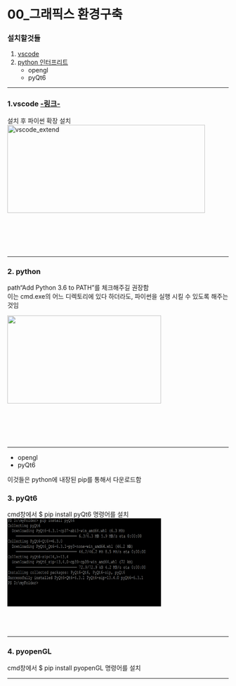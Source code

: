 # 00_그래픽스 환경구축

### 설치할것들
1. [vscode](https://code.visualstudio.com/download)   
2. [python 인터프리트](https://www.python.org/downloads/)   
    * opengl   
    * pyQt6

___
### 1.vscode  [-링크-](https://code.visualstudio.com/download)   
설치 후 파이썬 확장 설치   
<img src = "/images/vscode_extend.png" width ="450px" height = "200px" title = "vscode_extend"></img>

<br>
<br>
<br>
<br>

___

### 2. python  
path“Add Python 3.6 to PATH”를 체크해주길 권장함    
이는 cmd.exe의 어느 디렉토리에 있다 하더라도, 파이썬을 실행 시킬 수 있도록 해주는 것임

<img src = "images/python_extend" width ="350px" height = "200"></img>

<br>
<br>
<br>
<br>

___
* opengl   
* pyQt6   

이것들은 python에 내장된 pip를 통해서 다운로드함   
### 3. pyQt6  
cmd창에서 $ pip install pyQt6 명령어를 설치   
<img src="images/pyQt6_install.PNG" width = "350" height = "200">
<br>
<br>
<br>
<br>
___
### 4. pyopenGL
cmd창에서 $ pip install pyopenGL 명령어를 설치  

___

